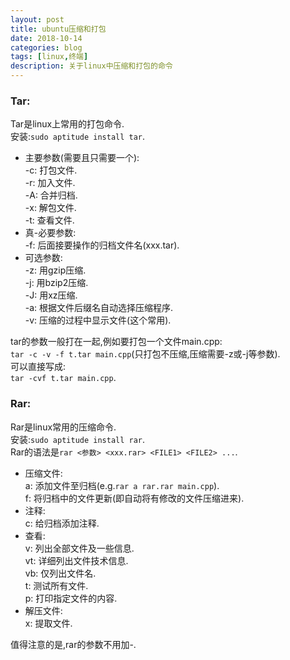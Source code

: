 ```yaml
---
layout: post
title: ubuntu压缩和打包
date: 2018-10-14
categories: blog
tags: [linux,终端]
description: 关于linux中压缩和打包的命令
---
```


### Tar:
Tar是linux上常用的打包命令.  
安装:`sudo aptitude install tar`.  

- 主要参数(需要且只需要一个)\:  
-c\: 打包文件.  
-r\: 加入文件.  
-A\: 合并归档.  
-x\: 解包文件.  
-t\: 查看文件.  
- 真-必要参数\:    
-f\: 后面接要操作的归档文件名(xxx.tar).  
- 可选参数\:    
-z\: 用gzip压缩.  
-j\: 用bzip2压缩.  
-J\: 用xz压缩.    
-a\: 根据文件后缀名自动选择压缩程序.     
-v\: 压缩的过程中显示文件(这个常用).  

tar的参数一般打在一起,例如要打包一个文件main.cpp\:  
`tar -c -v -f t.tar main.cpp`(只打包不压缩,压缩需要-z或-j等参数).  
可以直接写成\:  
`tar -cvf t.tar main.cpp`.    

### Rar:
Rar是linux常用的压缩命令.  
安装:`sudo aptitude install rar`.  
Rar的语法是`rar <参数> <xxx.rar> <FILE1> <FILE2> ...`.  

- 压缩文件\:  
a\: 添加文件至归档(e.g.`rar a rar.rar main.cpp`).  
f\: 将归档中的文件更新(即自动将有修改的文件压缩进来).  
- 注释\:  
c\: 给归档添加注释.   
- 查看\:  
v\: 列出全部文件及一些信息.  
vt\: 详细列出文件技术信息.  
vb\: 仅列出文件名.  
t\: 测试所有文件.  
p\: 打印指定文件的内容.  
- 解压文件\:  
x\: 提取文件.  

值得注意的是,rar的参数不用加-.
